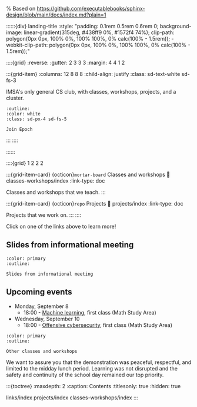 % Based on https://github.com/executablebooks/sphinx-design/blob/main/docs/index.md?plain=1

::::::{div} landing-title
:style: "padding: 0.1rem 0.5rem 0.6rem 0; background-image: linear-gradient(315deg, #438ff9 0%, #1572f4 74%); clip-path: polygon(0px 0px, 100% 0%, 100% 100%, 0% calc(100% - 1.5rem)); -webkit-clip-path: polygon(0px 0px, 100% 0%, 100% 100%, 0% calc(100% - 1.5rem));"

::::{grid}
:reverse:
:gutter: 2 3 3 3
:margin: 4 4 1 2

<!-- :::{grid-item}
:columns: 12 4 4 4

```{image} ./_static/logo_square.svg
:width: 200px
:class: sd-m-auto sd-animate-grow50-rot20
```
::: -->

:::{grid-item}
:columns: 12 8 8 8
:child-align: justify
:class: sd-text-white sd-fs-3

IMSA's only general CS club, with classes, workshops, projects, and a cluster.

```{button-link} https://docs.google.com/forms/d/e/1FAIpQLSdx-3ZqcHA0Akecc0y_QqWVt3VPZDwc-OdOcQOfOY4iGI-2EQ/viewform?usp=header
:outline:
:color: white
:class: sd-px-4 sd-fs-5

Join Epoch
```

:::
::::

::::::

::::{grid} 1 2 2 2

:::{grid-item-card} {octicon}`mortar-board` Classes and workshops
:link: classes-workshops/index
:link-type: doc

Classes and workshops that we teach.
:::

:::{grid-item-card} {octicon}`repo` Projects
:link: projects/index
:link-type: doc

Projects that we work on.
:::
::::

Click on one of the links above to learn more!

## Slides from informational meeting

```{button-link} https://docs.google.com/presentation/d/1RqMEhkxsDzDmtwKoye7Ctqz_rI9TL3LcT3NyecBDHOM/edit
:color: primary
:outline:

Slides from informational meeting
```

## Upcoming events

* Monday, September 8
  * 18:00 - [Machine learning](classes-workshops/machine-learning), first class (Math Study Area)
* Wednesday, September 10
  * 18:00 - [Offensive cybersecurity](classes-workshops/cybersec), first class (Math Study Area)

```{button-link} classes-workshops/index
:color: primary
:outline:

Other classes and workshops
```
We want to assure you that the demonstration was peaceful, respectful, and limited to the midday lunch period. Learning was not disrupted and the safety and continuity of the school day remained our top priority.



:::{toctree}
:maxdepth: 2
:caption: Contents
:titlesonly: true
:hidden: true

links/index
projects/index
classes-workshops/index
:::
